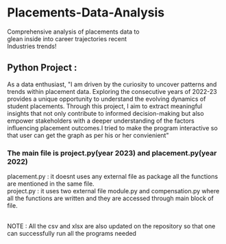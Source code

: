 # Placements-Data-Analysis
Comprehensive analysis of placements data to                                 
glean inside into career trajectories recent    
Industries trends!

## Python Project :
As a data enthusiast, "I am driven by the curiosity to uncover patterns and trends within placement data. Exploring the consecutive years of 2022-23 provides a unique opportunity to understand the evolving dynamics of student placements. Through this project, I aim to extract meaningful insights that not only contribute to informed decision-making but also empower stakeholders with a deeper understanding of the factors influencing placement outcomes.I tried to make the program interactive so that user can get the graph as per his or her convienient" 

### The main file is project.py(year 2023) and placement.py(year 2022)
placement.py : it doesnt uses any external file as package all the functions are mentioned in the same file.
<br>
project.py : it uses two external file module.py and compensation.py where all the functions are written and they are accessed through main block of file.

<br>
NOTE : All the csv and xlsx are also updated on the repository so that one can successfully run all the programs needed
